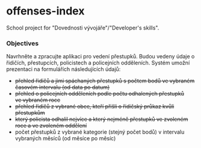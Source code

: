 # offenses-index
School project for "Dovednosti vývojáře"/"Developer's skills".

### Objectives
Navrhněte a zpracujte aplikaci pro vedení přestupků.
Budou vedeny údaje o řidičích, přestupcích, policistech a policejních odděleních.
Systém umožní prezentaci na formulářích následujících údajů:
* ~~přehled řidičů a jimi spáchaných přestupků s počtem bodů ve vybraném časovém intervalu (od data po datum)~~
* ~~přehled o policejních odděleních podle počtu odhalených přestupků ve vybraném roce~~
* ~~přehled řidičů z vybrané obce, kteří přišli o řidičský průkaz kvůli přestupkům~~
* ~~který policista odhalil nejvíce a který nejméně přestupků ve zvoleném roce a ve zvoleném oddělení~~
* počet přestupků z vybrané kategorie (stejný počet bodů) v intervalu vybraných měsíců (od měsíce po měsíc)


